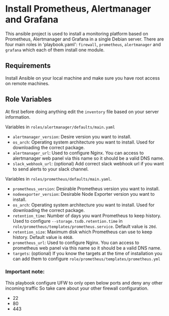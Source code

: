 # Install Prometheus, Alertmanager and Grafana
This ansible project is used to install a monitoring platform based on Prometheus, Alertmanager and Grafana in a single Debian server. There are four main roles in 'playbook.yaml': `firewall`, `prometheus`, `alertmanager` and `grafana` which each of them install one module. 

## Requirements
Install Ansible on your local machine and make sure you have root access on remote machines.

## Role Variables
At first before doing anything edit the `inventory` file based on your server information.

Variables in `roles/alertmanager/defaults/main.yaml`

* `alertmanager_version`: Desire version you want to install.
* `os_arch`: Operating system architecture you want to install. Used for downloading the correct package.
* `alertmanager_url`: Used to configure Nginx. You can access to alertmanager web panel via this name so it should be a valid DNS name.
* `slack_webhook_url`: (optional) Add correct slack webhook url if you want to send alerts to your slack channel.

Variables in `roles/prometheus/defaults/main.yaml`.

* `prometheus_version`: Desirable Prometheus version you want to install.
* `nodeexporter_version`: Desirable Node Exporter version you want to install.
* `os_arch`: Operating system architecture you want to install. Used for downloading the correct package.
* `retention_time`: Number of days you want Prometheus to keep history. Used to configure `--storage.tsdb.retention.time` in `role/prometheus/templates/prometheus.service`. Default value is `20d`.
* `retention_size`: Maximum disk which Prometheus can use to keep history. Default value is `40GB`.
* `prometheus_url`: Used to configure Nginx. You can access to prometheus web panel via this name so it should be a valid DNS name.
* `targets`: (optional) If you know the targets at the time of installation you can add them to configure `role/prometheus/templates/prometheus.yml`


### Important note:
This playbook configure UFW to only open below ports and deny any other incoming traffic So take care about your other firewall configuration.

* 22
* 80
* 443
